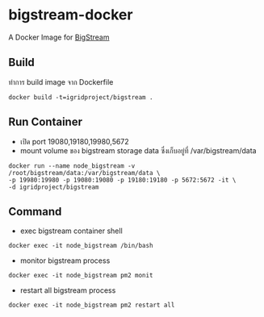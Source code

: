 # bigstream-docker
A Docker Image for [BigStream](https://github.com/igridproject/node-bigstream)

## Build
ทำการ build image จาก Dockerfile
```
docker build -t=igridproject/bigstream .
```

## Run Container
* เปิด port 19080,19180,19980,5672
* mount volume ของ bigstream storage data ซึ่งเก็บอยู่ที่ /var/bigstream/data
```
docker run --name node_bigstream -v /root/bigstream/data:/var/bigstream/data \
-p 19980:19980 -p 19080:19080 -p 19180:19180 -p 5672:5672 -it \
-d igridproject/bigstream
```

## Command
* exec bigstream container shell
```
docker exec -it node_bigstream /bin/bash
```
* monitor bigstream process
```
docker exec -it node_bigstream pm2 monit
```
* restart all bigstream process
```
docker exec -it node_bigstream pm2 restart all
```
